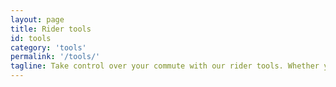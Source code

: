 ```yaml
---
layout: page
title: Rider tools
id: tools
category: 'tools'
permalink: '/tools/'
tagline: Take control over your commute with our rider tools. Whether you need to plan a new trip, find out when the next bus is on its way, or get a better handle on the schedule for your stop or station, we've got you covered.
---
```

